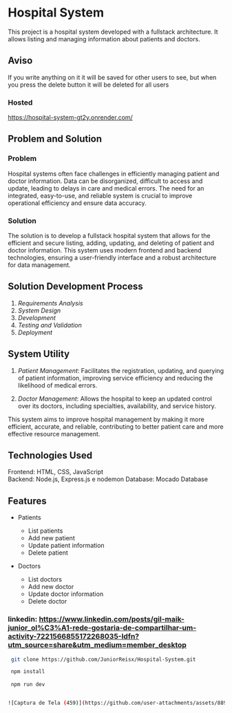 # Hospital System

This project is a hospital system developed with a fullstack architecture. It allows listing and managing information about patients and doctors.
## Aviso
If you write anything on it it will be saved for other users to see, but when you press the delete button it will be deleted for all users

### Hosted

https://hospital-system-gt2y.onrender.com/

## Problem and Solution

### Problem
Hospital systems often face challenges in efficiently managing patient and doctor information. Data can be disorganized, difficult to access and update, leading to delays in care and medical errors. The need for an integrated, easy-to-use, and reliable system is crucial to improve operational efficiency and ensure data accuracy.

### Solution
The solution is to develop a fullstack hospital system that allows for the efficient and secure listing, adding, updating, and deleting of patient and doctor information. This system uses modern frontend and backend technologies, ensuring a user-friendly interface and a robust architecture for data management.

## Solution Development Process

1. *Requirements Analysis*  
2. *System Design*  
3. *Development*  
4. *Testing and Validation*  
5. *Deployment*  

## System Utility

1. *Patient Management*: Facilitates the registration, updating, and querying of patient information, improving service efficiency and reducing the likelihood of medical errors.

2. *Doctor Management*: Allows the hospital to keep an updated control over its doctors, including specialties, availability, and service history.

This system aims to improve hospital management by making it more efficient, accurate, and reliable, contributing to better patient care and more effective resource management.

## Technologies Used
Frontend: HTML, CSS, JavaScript  
Backend: Node.js, Express.js e nodemon 
Database: Mocado Database

## Features
- Patients
  - List patients
  - Add new patient
  - Update patient information
  - Delete patient  

- Doctors
  - List doctors
  - Add new doctor
  - Update doctor information
  - Delete doctor

 ### linkedin: https://www.linkedin.com/posts/gil-maik-junior_ol%C3%A1-rede-gostaria-de-compartilhar-um-activity-7221566855172268035-Idfn?utm_source=share&utm_medium=member_desktop
    
  ```bash
   git clone https://github.com/JuniorReisx/Hospital-System.git

   npm install
   
   npm run dev


![Captura de Tela (459)](https://github.com/user-attachments/assets/889672bc-0435-4f79-9a80-9861abf5e076)


